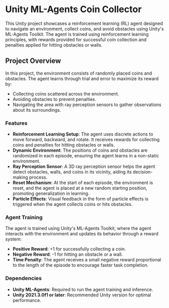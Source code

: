 # Unity ML-Agents Coin Collector

This Unity project showcases a reinforcement learning (RL) agent designed to navigate an environment, collect coins, and avoid obstacles using Unity's ML-Agents Toolkit. The agent is trained using reinforcement learning principles, with rewards provided for successful coin collection and penalties applied for hitting obstacles or walls.

## Project Overview

In this project, the environment consists of randomly placed coins and obstacles. The agent learns through trial and error to maximize its reward by:

- Collecting coins scattered across the environment.
- Avoiding obstacles to prevent penalties.
- Navigating the area with ray perception sensors to gather observations about its surroundings.

### Features

- **Reinforcement Learning Setup**: The agent uses discrete actions to move forward, backward, and rotate. It receives rewards for collecting coins and penalties for hitting obstacles or walls.
- **Dynamic Environment**: The positions of coins and obstacles are randomized in each episode, ensuring the agent learns in a non-static environment.
- **Ray Perception Sensor**: A 3D ray perception sensor helps the agent detect obstacles, walls, and coins in its vicinity, aiding its decision-making process.
- **Reset Mechanism**: At the start of each episode, the environment is reset, and the agent is placed at a new random starting position, promoting generalization in learning.
- **Particle Effects**: Visual feedback in the form of particle effects is triggered when the agent collects coins or hits obstacles.

### Agent Training

The agent is trained using Unity's ML-Agents Toolkit, where the agent interacts with the environment and updates its behavior through a reward system:
- **Positive Reward**: +1 for successfully collecting a coin.
- **Negative Reward**: -1 for hitting an obstacle or a wall.
- **Time Penalty**: The agent receives a small negative reward proportional to the length of the episode to encourage faster task completion.

### Dependencies

- **Unity ML-Agents**: Required to run the agent training and inference.
- **Unity 2021.3.0f1 or later**: Recommended Unity version for optimal performance.

